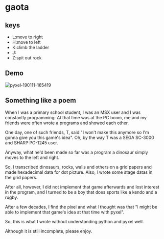 # gaota

## keys

* L:move to right
* H:move to left
* K:climb the ladder
* J:
* Z:spit out rock

## Demo

![pyxel-190111-165419](https://user-images.githubusercontent.com/46480858/51020931-5deb0480-15c3-11e9-8fa5-b11b6f412c75.gif)

## Something like a poem

When I was a primary school student, I was an MSX user and I was constantly programming. At that time was at the PC boom, me and my friends were often wrote a programs and showed each other.

One day, one of such friends, T, said "I won't make this anymore so I'm gonna give you this game's idea". Oh, by the way T was a SEGA SC-3000 and SHARP PC-1245 user.

Anyway, what he'd been made so far was a program a dinosaur simply moves to the left and right.

So, I transcribed dinosaurs, rocks, walls and others on a grid papers and made hexadecimal data for dot picture. Also, I wrote some stage datas in the grid papers.

After all, however, I did not implement that game afterwards and lost interest in the program, and I turned to be a boy that does sports like a kendo and a rugby.

After a few decades, I find the pixel and what I thought was that "I might be able to implement that game's  idea at that time with pyxel".

So, this is what I wrote without understanding python and pyxel well.

Although it is still incomplete, please enjoy.
